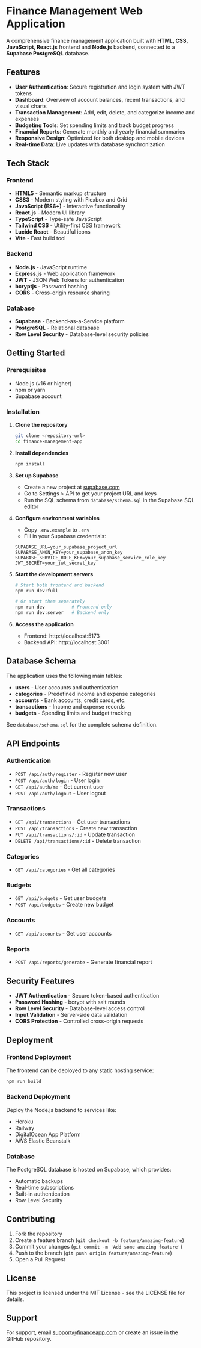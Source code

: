 # Finance Management Web Application

A comprehensive finance management application built with **HTML, CSS, JavaScript, React.js** frontend and **Node.js** backend, connected to a **Supabase PostgreSQL** database.

## Features

- **User Authentication**: Secure registration and login system with JWT tokens
- **Dashboard**: Overview of account balances, recent transactions, and visual charts
- **Transaction Management**: Add, edit, delete, and categorize income and expenses
- **Budgeting Tools**: Set spending limits and track budget progress
- **Financial Reports**: Generate monthly and yearly financial summaries
- **Responsive Design**: Optimized for both desktop and mobile devices
- **Real-time Data**: Live updates with database synchronization

## Tech Stack

### Frontend
- **HTML5** - Semantic markup structure
- **CSS3** - Modern styling with Flexbox and Grid
- **JavaScript (ES6+)** - Interactive functionality
- **React.js** - Modern UI library
- **TypeScript** - Type-safe JavaScript
- **Tailwind CSS** - Utility-first CSS framework
- **Lucide React** - Beautiful icons
- **Vite** - Fast build tool

### Backend
- **Node.js** - JavaScript runtime
- **Express.js** - Web application framework
- **JWT** - JSON Web Tokens for authentication
- **bcryptjs** - Password hashing
- **CORS** - Cross-origin resource sharing

### Database
- **Supabase** - Backend-as-a-Service platform
- **PostgreSQL** - Relational database
- **Row Level Security** - Database-level security policies

## Getting Started

### Prerequisites
- Node.js (v16 or higher)
- npm or yarn
- Supabase account

### Installation

1. **Clone the repository**
   ```bash
   git clone <repository-url>
   cd finance-management-app
   ```

2. **Install dependencies**
   ```bash
   npm install
   ```

3. **Set up Supabase**
   - Create a new project at [supabase.com](https://supabase.com)
   - Go to Settings > API to get your project URL and keys
   - Run the SQL schema from `database/schema.sql` in the Supabase SQL editor

4. **Configure environment variables**
   - Copy `.env.example` to `.env`
   - Fill in your Supabase credentials:
   ```env
   SUPABASE_URL=your_supabase_project_url
   SUPABASE_ANON_KEY=your_supabase_anon_key
   SUPABASE_SERVICE_ROLE_KEY=your_supabase_service_role_key
   JWT_SECRET=your_jwt_secret_key
   ```

5. **Start the development servers**
   ```bash
   # Start both frontend and backend
   npm run dev:full
   
   # Or start them separately
   npm run dev          # Frontend only
   npm run dev:server   # Backend only
   ```

6. **Access the application**
   - Frontend: http://localhost:5173
   - Backend API: http://localhost:3001

## Database Schema

The application uses the following main tables:

- **users** - User accounts and authentication
- **categories** - Predefined income and expense categories
- **accounts** - Bank accounts, credit cards, etc.
- **transactions** - Income and expense records
- **budgets** - Spending limits and budget tracking

See `database/schema.sql` for the complete schema definition.

## API Endpoints

### Authentication
- `POST /api/auth/register` - Register new user
- `POST /api/auth/login` - User login
- `GET /api/auth/me` - Get current user
- `POST /api/auth/logout` - User logout

### Transactions
- `GET /api/transactions` - Get user transactions
- `POST /api/transactions` - Create new transaction
- `PUT /api/transactions/:id` - Update transaction
- `DELETE /api/transactions/:id` - Delete transaction

### Categories
- `GET /api/categories` - Get all categories

### Budgets
- `GET /api/budgets` - Get user budgets
- `POST /api/budgets` - Create new budget

### Accounts
- `GET /api/accounts` - Get user accounts

### Reports
- `POST /api/reports/generate` - Generate financial report

## Security Features

- **JWT Authentication** - Secure token-based authentication
- **Password Hashing** - bcrypt with salt rounds
- **Row Level Security** - Database-level access control
- **Input Validation** - Server-side data validation
- **CORS Protection** - Controlled cross-origin requests

## Deployment

### Frontend Deployment
The frontend can be deployed to any static hosting service:
```bash
npm run build
```

### Backend Deployment
Deploy the Node.js backend to services like:
- Heroku
- Railway
- DigitalOcean App Platform
- AWS Elastic Beanstalk

### Database
The PostgreSQL database is hosted on Supabase, which provides:
- Automatic backups
- Real-time subscriptions
- Built-in authentication
- Row Level Security

## Contributing

1. Fork the repository
2. Create a feature branch (`git checkout -b feature/amazing-feature`)
3. Commit your changes (`git commit -m 'Add some amazing feature'`)
4. Push to the branch (`git push origin feature/amazing-feature`)
5. Open a Pull Request

## License

This project is licensed under the MIT License - see the LICENSE file for details.

## Support

For support, email support@financeapp.com or create an issue in the GitHub repository.